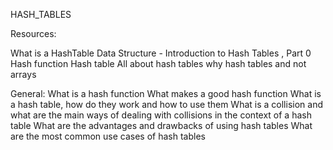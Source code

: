 HASH_TABLES

Resources:

What is a HashTable Data Structure - Introduction to Hash Tables , Part 0
Hash function
Hash table
All about hash tables
why hash tables and not arrays

General:
What is a hash function
What makes a good hash function
What is a hash table, how do they work and how to use them
What is a collision and what are the main ways of dealing with collisions in the context of a hash table
What are the advantages and drawbacks of using hash tables
What are the most common use cases of hash tables
